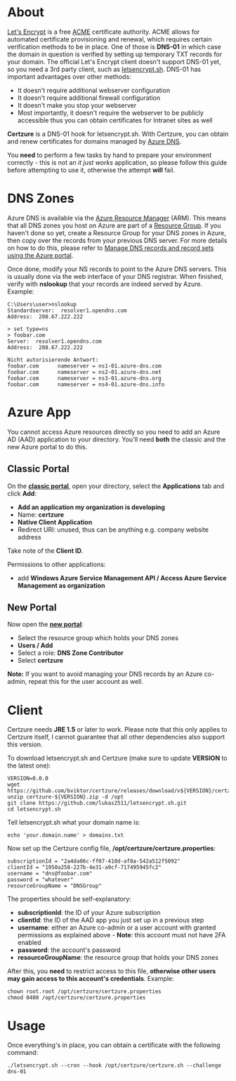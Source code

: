 # About

[Let's Encrypt](https://letsencrypt.org/) is a free [ACME](https://datatracker.ietf.org/wg/acme/documents/) certificate authority. ACME allows for automated certificate provisioning and renewal, which requires certain verification methods to be in place. One of those is **DNS-01** in which case the domain in question is verified by setting up temporary TXT records for your domain. The official Let's Encrypt client doesn't support DNS-01 yet, so you need a 3rd party client, such as [letsencrypt.sh](https://github.com/lukas2511/letsencrypt.sh). DNS-01 has important advantages over other methods:

- It doesn't require additional webserver configuration
- It doesn't require additional firewall configuration
- It doesn't make you stop your webserver
- Most importantly, it doesn't require the webserver to be publicly accessible thus you can obtain certificates for Intranet sites as well

**Certzure** is a DNS-01 hook for letsencrypt.sh. With Certzure, you can obtain and renew certificates for domains managed by [Azure DNS](https://azure.microsoft.com/en-us/services/dns/).

You **need** to perform a few tasks by hand to prepare your environment correctly - this is not an _it just works_ application, so please follow this guide before attempting to use it, otherwise the attempt **will** fail.

# DNS Zones

Azure DNS is available via the [Azure Resource Manager](https://azure.microsoft.com/en-us/documentation/articles/resource-group-overview/) (ARM). This means that all DNS zones you host on Azure are part of a [Resource Group](https://azure.microsoft.com/en-us/documentation/articles/resource-group-overview/#resource-groups). If you haven't done so yet, create a Resource Group for your DNS zones in Azure, then copy over the records from your previous DNS server. For more details on how to do this, please refer to [Manage DNS records and record sets using the Azure portal](https://azure.microsoft.com/en-us/documentation/articles/dns-operations-recordsets-portal/). 

Once done, modify your NS records to point to the Azure DNS servers. This is usually done via the web interface of your DNS registrar. When finished, verify with **nslookup** that your records are indeed served by Azure. Example:

~~~
C:\Users\user>nslookup
Standardserver:  resolver1.opendns.com
Address:  208.67.222.222

> set type=ns
> foobar.com
Server:  resolver1.opendns.com
Address:  208.67.222.222

Nicht autorisierende Antwort:
foobar.com      nameserver = ns1-01.azure-dns.com
foobar.com      nameserver = ns2-01.azure-dns.net
foobar.com      nameserver = ns3-01.azure-dns.org
foobar.com      nameserver = ns4-01.azure-dns.info
~~~

# Azure App

You cannot access Azure resources directly so you need to add an Azure AD (AAD) application to your directory. You'll need **both** the classic and the new Azure portal to do this.

## Classic Portal

On the **[classic portal](https://manage.windowsazure.com/)**, open your directory, select the **Applications** tab and click **Add**:

- **Add an application my organization is developing**
- Name: **certzure**
- **Native Client Application**
- Redirect URI: unused, thus can be anything e.g. company website address

Take note of the **Client ID**.

Permissions to other applications:

 - add **Windows Azure Service Management API / Access Azure Service Management as organization**

## New Portal

Now open the **[new portal](https://portal.azure.com/)**:

 - Select the resource group which holds your DNS zones
 - **Users / Add**
 - Select a role: **DNS Zone Contributor**
 - Select **certzure**

**Note:** If you want to avoid managing your DNS records by an Azure co-admin, repeat this for the user account as well.

# Client

Certzure needs **JRE 1.5** or later to work. Please note that this only applies to Certzure itself, I cannot guarantee that all other dependencies also support this version.

To download letsencrypt.sh and Certzure (make sure to update **VERSION** to the latest one):

~~~
VERSION=0.0.0
wget https://github.com/bviktor/certzure/releases/download/v${VERSION}/certzure-${VERSION}.zip
unzip certzure-${VERSION}.zip -d /opt
git clone https://github.com/lukas2511/letsencrypt.sh.git
cd letsencrypt.sh
~~~

Tell letsencrypt.sh what your domain name is:

~~~
echo 'your.domain.name' > domains.txt
~~~

Now set up the Certzure config file, **/opt/certzure/certzure.properties**:

~~~
subscriptionId = "2a4da06c-ff07-410d-af8a-542a512f5092"
clientId = "1950a258-227b-4e31-a9cf-717495945fc2"
username = "dns@foobar.com"
password = "whatever"
resourceGroupName = "DNSGroup"
~~~

The properties should be self-explanatory:

- **subscriptionId**: the ID of your Azure subscription
- **clientId**: the ID of the AAD app you just set up in a previous step
- **username**: either an Azure co-admin or a user account with granted permissions as explained above - **Note**: this account must not have 2FA enabled
- **password**: the account's password
- **resourceGroupName**: the resource group that holds your DNS zones

After this, you **need** to restrict access to this file, **otherwise other users may gain access to this account's credentials**. Example:

~~~
chown root.root /opt/certzure/certzure.properties
chmod 0400 /opt/certzure/certzure.properties
~~~

# Usage

Once everything's in place, you can obtain a certificate with the following command:

~~~
./letsencrypt.sh --cron --hook /opt/certzure/certzure.sh --challenge dns-01
~~~
